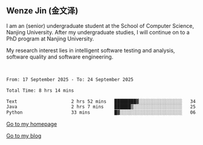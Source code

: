 ## Wenze Jin (金文泽)

I am an (senior) undergraduate student at the School of Computer Science, Nanjing University.
After my undergraduate studies, I will continue on to a PhD program at Nanjing University.  

My research interest lies in intelligent software testing and analysis, software quality and software engineering.

<br>  

<!--START_SECTION:waka-->

```txt
From: 17 September 2025 - To: 24 September 2025

Total Time: 8 hrs 14 mins

Text                    2 hrs 52 mins   ████████▓░░░░░░░░░░░░░░░░   34.78 %
Java                    2 hrs 7 mins    ██████▒░░░░░░░░░░░░░░░░░░   25.81 %
Python                  33 mins         █▓░░░░░░░░░░░░░░░░░░░░░░░   06.74 %
```

<!--END_SECTION:waka-->

[Go to my homepage](https://wenzejin.github.io)

[Go to my blog](https://wenzejin.notion.site/Wenze-Jin-s-Blog-1635e9fa7b6d80b3adcedfacc74aa717?pvs=4)
